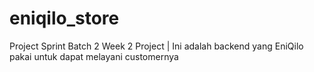 # eniqilo_store
Project Sprint Batch 2 Week 2 Project | Ini adalah backend yang EniQilo pakai untuk dapat melayani customernya
